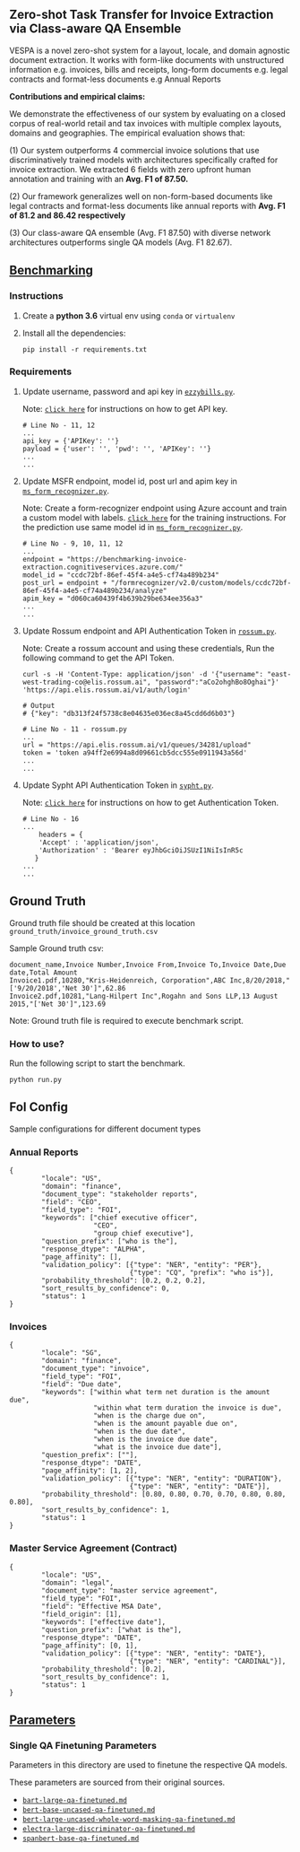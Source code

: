 ## **Zero-shot Task Transfer for Invoice Extraction via Class-aware QA Ensemble**

VESPA is a novel zero-shot system for a layout, locale, and domain agnostic document extraction. It works with form-like documents with unstructured information e.g. invoices, bills and receipts, long-form documents e.g. legal contracts and format-less documents e.g Annual Reports

**Contributions and empirical claims:**

We demonstrate the effectiveness of our system by evaluating on a closed corpus of real-world retail and tax invoices with multiple complex layouts, domains and geographies. The empirical evaluation shows that:

(1) Our system outperforms 4 commercial invoice solutions that use discriminatively trained models with architectures specifically crafted for invoice extraction. We extracted 6 fields with zero upfront human annotation and training with an **Avg. F1 of 87.50.**

(2) Our framework generalizes well on non-form-based documents like legal contracts and format-less documents like annual reports with **Avg. F1 of 81.2 and 86.42 respectively**

(3) Our class-aware QA ensemble (Avg. F1 87.50)  with diverse network architectures outperforms single QA models (Avg. F1 82.67).



## [Benchmarking](Code/Benchmark)


### Instructions

1. Create a **python 3.6** virtual env using `conda` or `virtualenv`

2. Install all the dependencies:

   ```
   pip install -r requirements.txt
   ```

### Requirements

1. Update username, password and api key in [`ezzybills.py`](Code/Benchmark/extractor/ezzybills.py).
   
   Note: [`click here`](https://www.ezzybills.com/api/) for instructions on how to get API key.
   ```
   # Line No - 11, 12
   ...
   api_key = {'APIKey': ''}
   payload = {'user': '', 'pwd': '', 'APIKey': ''}
   ...
   ...
   ```

   
2. Update MSFR endpoint, model id, post url and apim key in [`ms_form_recognizer.py`](Code/Benchmark/extractor/ms_form_recognizer.py).
   
   Note: Create a form-recognizer endpoint using Azure account and train a custom model with labels. [`click here`](https://docs.microsoft.com/en-us/azure/cognitive-services/form-recognizer/quickstarts/label-tool?tabs=v2-0) for the training instructions. For the prediction use same model id in [`ms_form_recognizer.py`](extractor/ms_form_recognizer.py).
   ```
   # Line No - 9, 10, 11, 12
   ...
   endpoint = "https://benchmarking-invoice-extraction.cognitiveservices.azure.com/"
   model_id = "ccdc72bf-86ef-45f4-a4e5-cf74a489b234"
   post_url = endpoint + "/formrecognizer/v2.0/custom/models/ccdc72bf-86ef-45f4-a4e5-cf74a489b234/analyze"
   apim_key = "d060ca60439f4b639b29be634ee356a3"
   ...
   ...
   ```

3. Update Rossum endpoint and API Authentication Token in [`rossum.py`](Code/Benchmark/extractor/rossum.py).

   Note: Create a rossum account and using these credentials, Run the following command to get the API Token.
   ```
   curl -s -H 'Content-Type: application/json' -d '{"username": "east-west-trading-co@elis.rossum.ai", "password":"aCo2ohghBo8Oghai"}' 'https://api.elis.rossum.ai/v1/auth/login'

   # Output 
   # {"key": "db313f24f5738c8e04635e036ec8a45cdd6d6b03"}
   ```

   ```
   # Line No - 11 - rossum.py
   ...
   url = "https://api.elis.rossum.ai/v1/queues/34281/upload"
   token = 'token a94ff2e6994a8d09661cb5dcc555e0911943a56d'
   ...
   ...
   ```

4. Update Sypht API Authentication Token in [`sypht.py`](Code/Benchmark/extractor/sypht.py).
   
   Note: [`click here`](https://docs.sypht.com/#section/Authentication) for instructions on how to get Authentication Token.
   ```
   # Line No - 16
   ...
       headers = {
       'Accept' : 'application/json',
       'Authorization' : 'Bearer eyJhbGciOiJSUzI1NiIsInR5c
      }
   ...
   ...
   ```
## Ground Truth
   
   Ground truth file should be created at this location ```ground_truth/invoice_ground_truth.csv```
   
   Sample Ground truth csv:
   ```
   document_name,Invoice Number,Invoice From,Invoice To,Invoice Date,Due date,Total Amount
   Invoice1.pdf,10280,"Kris-Heidenreich, Corporation",ABC Inc,8/20/2018,"['9/20/2018','Net 30']",62.86
   Invoice2.pdf,10281,"Lang-Hilpert Inc",Rogahn and Sons LLP,13 August 2015,"['Net 30']",123.69
   ```
   Note: Ground truth file is required to execute benchmark script.

### How to use?

Run the following script to start the benchmark.

```
python run.py

```

## FoI Config

Sample configurations for different document types

### Annual Reports
```
{
        "locale": "US",
        "domain": "finance",
        "document_type": "stakeholder reports",
        "field": "CEO",
        "field_type": "FOI",
        "keywords": ["chief executive officer",
                     "CEO",
                     "group chief executive"],
        "question_prefix": ["who is the"],
        "response_dtype": "ALPHA",
        "page_affinity": [],
        "validation_policy": [{"type": "NER", "entity": "PER"},
                              {"type": "CQ", "prefix": "who is"}],
        "probability_threshold": [0.2, 0.2, 0.2],
        "sort_results_by_confidence": 0,
        "status": 1
}
```

### Invoices
```
{
        "locale": "SG",
        "domain": "finance",
        "document_type": "invoice",
        "field_type": "FOI",
        "field": "Due date",
        "keywords": ["within what term net duration is the amount due",
                     "within what term duration the invoice is due",
                     "when is the charge due on",
                     "when is the amount payable due on",
                     "when is the due date",
                     "when is the invoice due date",
                     "what is the invoice due date"],
        "question_prefix": [""],
        "response_dtype": "DATE",
        "page_affinity": [1, 2],
        "validation_policy": [{"type": "NER", "entity": "DURATION"},
                              {"type": "NER", "entity": "DATE"}],
        "probability_threshold": [0.80, 0.80, 0.70, 0.70, 0.80, 0.80, 0.80],
        "sort_results_by_confidence": 1,
        "status": 1
}
```

### Master Service Agreement (Contract)
```
{
        "locale": "US",
        "domain": "legal",
        "document_type": "master service agreement",
        "field_type": "FOI",
        "field": "Effective MSA Date",
        "field_origin": [1],
        "keywords": ["effective date"],
        "question_prefix": ["what is the"],
        "response_dtype": "DATE",
        "page_affinity": [0, 1],
        "validation_policy": [{"type": "NER", "entity": "DATE"},
                              {"type": "NER", "entity": "CARDINAL"}],
        "probability_threshold": [0.2],
        "sort_results_by_confidence": 1,
        "status": 1
}
```



## [Parameters](Parameters)

### Single QA Finetuning Parameters
Parameters in this directory are used to finetune the respective QA models.

These parameters are sourced from their original sources.

* [`bart-large-qa-finetuned.md`](Parameters/single_qa_finetuning/bart-large-qa-finetuned.md)
* [`bert-base-uncased-qa-finetuned.md`](Parameters/single_qa_finetuning/bert-base-uncased-qa-finetuned.md)
* [`bert-large-uncased-whole-word-masking-qa-finetuned.md`](Parameters/single_qa_finetuning/bert-large-uncased-whole-word-masking-qa-finetuned.md)
* [`electra-large-discriminator-qa-finetuned.md`](Parameters/single_qa_finetuning/electra-large-discriminator-qa-finetuned.md)
* [`spanbert-base-qa-finetuned.md`](Parameters/single_qa_finetuning/spanbert-base-qa-finetuned.md)
